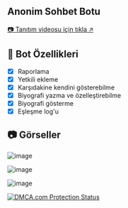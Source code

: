 ## Anonim Sohbet Botu
[📷 Tanıtım videosu için tıkla ↗️](https://youtu.be/TH8SktIuxsA)
## 📑 Bot Özellikleri

- [x] Raporlama
- [x] Yetkili ekleme
- [x] Karşıdakine kendini gösterebilme
- [x] Biyografi yazma ve özelleştirebilme
- [x] Biyografi gösterme 
- [x] Eşleşme log'u

## 📷 Görseller
![image](https://media.discordapp.net/attachments/1130551356613218396/1134920023115300935/image.png?width=437&height=188)

![image](https://media.discordapp.net/attachments/1130551356613218396/1134920949800652871/image.png?width=527&height=256)

![image](https://media.discordapp.net/attachments/1130551356613218396/1134921030171906088/image.png?width=508&height=235)

<a href="https://www.dmca.com/r/9p84x7d" title="DMCA.com Protection Status" class="dmca-badge"> <img src ="https://images.dmca.com/Badges/dmca-badge-w100-5x1-09.png?ID=fcaf6663-914a-4dae-9a30-37f7da1bbf61"  alt="DMCA.com Protection Status" /></a>
